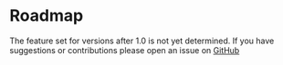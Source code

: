 # Roadmap

The feature set for versions after 1.0 is not yet determined.  If you have suggestions or contributions please open an issue on [GitHub](https://github.com/kipcole9/cldr/issues)
